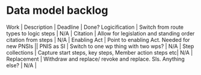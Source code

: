 # Data model backlog

Work | Description | Deadline | Done?
Logicification | Switch from route types to logic steps | N/A |
Citation | Allow for legislation and standing order citation from steps | N/A |
Enabling Act | Point to enabling Act. Needed for new PNSIs ||
PNIS as SI | Switch to one wp thing with two wps? | N/A |
Step collections | Capture start steps, key steps, Member action steps etc| N/A |
Replacement | Withdraw and replace/ revoke and replace. SIs. Anything else? | N/A |
